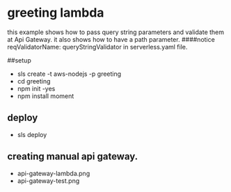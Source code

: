 # greeting lambda
this example shows how to pass query string parameters and validate them at Api Gateway. 
it also shows how to have a path parameter.
####notice reqValidatorName: queryStringValidator in serverless.yaml file.

##setup
- sls create -t aws-nodejs -p greeting
- cd greeting
- npm init -yes
- npm install moment

## deploy
- sls deploy


## creating manual api gateway.
- api-gateway-lambda.png
- api-gateway-test.png
